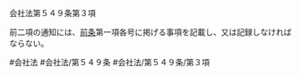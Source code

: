 会社法第５４９条第３項

前二項の通知には、[前条](会社法＿＿＿＿第５４８条第１項)第一項各号に掲げる事項を記載し、又は記録しなければならない。

#会社法
#会社法/第５４９条
#会社法/第５４９条/第３項
